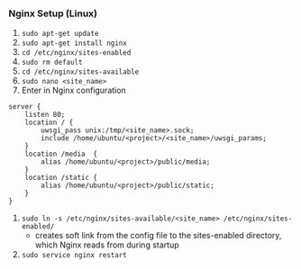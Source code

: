 ### Nginx Setup (Linux)

1. `sudo apt-get update`
1. `sudo apt-get install nginx`
1. `cd /etc/nginx/sites-enabled`
1. `sudo rm default`
1. `cd /etc/nginx/sites-available`
1. `sudo nano <site_name>`
1. Enter in Nginx configuration

```
server {
    listen 80;
    location / {
        uwsgi_pass unix:/tmp/<site_name>.sock;
        include /home/ubuntu/<project>/<site_name>/uwsgi_params;
    }
    location /media  {
        alias /home/ubuntu/<project>/public/media;
    }
    location /static {
        alias /home/ubuntu/<project>/public/static;
    }
}
```

1. `sudo ln -s /etc/nginx/sites-available/<site_name> /etc/nginx/sites-enabled/`
    - creates soft link from the config file to the sites-enabled directory, which Nginx reads from during startup
1. `sudo service nginx restart`
